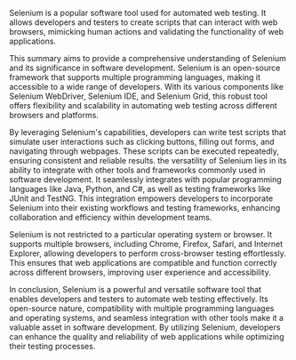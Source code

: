 Selenium is a popular software tool used for automated web testing. It allows developers and testers to create scripts that can interact with web browsers, mimicking human actions and validating the functionality of web applications.

This summary aims to provide a comprehensive understanding of Selenium and its significance in software development. Selenium is an open-source framework that supports multiple programming languages, making it accessible to a wide range of developers. With its various components like Selenium WebDriver, Selenium IDE, and Selenium Grid, this robust tool offers flexibility and scalability in automating web testing across different browsers and platforms.

By leveraging Selenium's capabilities, developers can write test scripts that simulate user interactions such as clicking buttons, filling out forms, and navigating through webpages. These scripts can be executed repeatedly, ensuring consistent and reliable results. the versatility of Selenium lies in its ability to integrate with other tools and frameworks commonly used in software development. It seamlessly integrates with popular programming languages like Java, Python, and C#, as well as testing frameworks like JUnit and TestNG. This integration empowers developers to incorporate Selenium into their existing workflows and testing frameworks, enhancing collaboration and efficiency within development teams.

Selenium is not restricted to a particular operating system or browser. It supports multiple browsers, including Chrome, Firefox, Safari, and Internet Explorer, allowing developers to perform cross-browser testing effortlessly. This ensures that web applications are compatible and function correctly across different browsers, improving user experience and accessibility.

In conclusion, Selenium is a powerful and versatile software tool that enables developers and testers to automate web testing effectively. Its open-source nature, compatibility with multiple programming languages and operating systems, and seamless integration with other tools make it a valuable asset in software development. By utilizing Selenium, developers can enhance the quality and reliability of web applications while optimizing their testing processes.